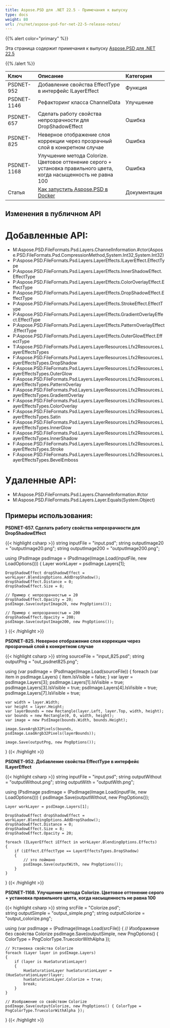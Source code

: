 ```yaml
---
title: Aspose.PSD для .NET 22.5 - Примечания к выпуску
type: docs
weight: 80
url: /ru/net/aspose-psd-for-net-22-5-release-notes/
---
```


{{% alert color="primary" %}}

Эта страница содержит примечания к выпуску [Aspose.PSD для .NET 22.5](https://www.nuget.org/packages/Aspose.PSD/)

{{% /alert %}}

|**Ключ**|**Описание**|**Категория**|
| :- | :- | :- |
|PSDNET-952|Добавление свойства EffectType в интерфейс ILayerEffect|Функция|
|PSDNET-1146|Рефакторинг класса ChannelData|Улучшение|
|PSDNET-657|Сделать работу свойства непрозрачности для DropShadowEffect|Ошибка|
|PSDNET-825|Неверное отображение слоя коррекции через прозрачный слой в конкретном случае|Ошибка|
|PSDNET-1168|Улучшение метода Colorize. Цветовое оттенение серого + установка правильного цвета, когда насыщенность не равна 100|Ошибка|
|Статья|[Как запустить Aspose.PSD в Docker](https://docs.aspose.com/psd/net/how-to-run-aspose-psd-in-docker/)|Документация|


## **Изменения в публичном API**
# **Добавленные API:**
- M:Aspose.PSD.FileFormats.Psd.Layers.ChannelInformation.#ctor(Aspose.PSD.FileFormats.Psd.CompressionMethod,System.Int32,System.Int32)
- P:Aspose.PSD.FileFormats.Psd.Layers.LayerEffects.ILayerEffect.EffectType
- P:Aspose.PSD.FileFormats.Psd.Layers.LayerEffects.InnerShadowEffect.EffectType
- P:Aspose.PSD.FileFormats.Psd.Layers.LayerEffects.ColorOverlayEffect.EffectType
- P:Aspose.PSD.FileFormats.Psd.Layers.LayerEffects.DropShadowEffect.EffectType
- P:Aspose.PSD.FileFormats.Psd.Layers.LayerEffects.StrokeEffect.EffectType
- P:Aspose.PSD.FileFormats.Psd.Layers.LayerEffects.GradientOverlayEffect.EffectType
- P:Aspose.PSD.FileFormats.Psd.Layers.LayerEffects.PatternOverlayEffect.EffectType
- P:Aspose.PSD.FileFormats.Psd.Layers.LayerEffects.OuterGlowEffect.EffectType
- T:Aspose.PSD.FileFormats.Psd.Layers.LayerResources.Lfx2Resources.LayerEffectsTypes
- F:Aspose.PSD.FileFormats.Psd.Layers.LayerResources.Lfx2Resources.LayerEffectsTypes.DropShadow
- F:Aspose.PSD.FileFormats.Psd.Layers.LayerResources.Lfx2Resources.LayerEffectsTypes.OuterGlow
- F:Aspose.PSD.FileFormats.Psd.Layers.LayerResources.Lfx2Resources.LayerEffectsTypes.PatternOverlay
- F:Aspose.PSD.FileFormats.Psd.Layers.LayerResources.Lfx2Resources.LayerEffectsTypes.GradientOverlay
- F:Aspose.PSD.FileFormats.Psd.Layers.LayerResources.Lfx2Resources.LayerEffectsTypes.ColorOverlay
- F:Aspose.PSD.FileFormats.Psd.Layers.LayerResources.Lfx2Resources.LayerEffectsTypes.Satin
- F:Aspose.PSD.FileFormats.Psd.Layers.LayerResources.Lfx2Resources.LayerEffectsTypes.InnerGlow
- F:Aspose.PSD.FileFormats.Psd.Layers.LayerResources.Lfx2Resources.LayerEffectsTypes.InnerShadow
- F:Aspose.PSD.FileFormats.Psd.Layers.LayerResources.Lfx2Resources.LayerEffectsTypes.Stroke
- F:Aspose.PSD.FileFormats.Psd.Layers.LayerResources.Lfx2Resources.LayerEffectsTypes.BevelEmboss


# **Удаленные API:**
- M:Aspose.PSD.FileFormats.Psd.Layers.ChannelInformation.#ctor
- M:Aspose.PSD.FileFormats.Psd.Layers.Layer.Equals(System.Object)


## **Примеры использования:**

**PSDNET-657. Сделать работу свойства непрозрачности для DropShadowEffect**

{{< highlight csharp >}}
string inputFile = "input.psd";
string outputImage20 = "outputImage20.png";
string outputImage200 = "outputImage200.png";

using (PsdImage psdImage = (PsdImage)Image.Load(inputFile, new LoadOptions()))
{
    Layer workLayer = psdImage.Layers[1];

    DropShadowEffect dropShadowEffect = workLayer.BlendingOptions.AddDropShadow();
    dropShadowEffect.Distance = 0;
    dropShadowEffect.Size = 8;

    // Пример с непрозрачностью = 20
    dropShadowEffect.Opacity = 20;
    psdImage.Save(outputImage20, new PngOptions());

    // Пример с непрозрачностью = 200
    dropShadowEffect.Opacity = 200;
    psdImage.Save(outputImage200, new PngOptions());
}
{{< /highlight >}}

**PSDNET-825. Неверное отображение слоя коррекции через прозрачный слой в конкретном случае**

{{< highlight csharp >}}
string sourceFile = "input_825.psd";
string outputPng = "out_psdnet825.png";

using (var psdImage = (PsdImage)Image.Load(sourceFile))
{
    foreach (var item in psdImage.Layers)
    {
        item.IsVisible = false;
    }
    var layer = psdImage.Layers[3];
    psdImage.Layers[1].IsVisible = true;
    psdImage.Layers[3].IsVisible = true;
    psdImage.Layers[4].IsVisible = true;
    psdImage.Layers[7].IsVisible = true;

    var width = layer.Width;
    var height = layer.Height;
    var layerBounds = new Rectangle(layer.Left, layer.Top, width, height);
    var bounds = new Rectangle(0, 0, width, height);
    var image = new PsdImage(bounds.Width, bounds.Height);

    image.SaveArgb32Pixels(bounds, psdImage.LoadArgb32Pixels(layerBounds));

    image.Save(outputPng, new PngOptions());
}
{{< /highlight >}}

**PSDNET-952. Добавление свойства EffectType в интерфейс ILayerEffect**

{{< highlight csharp >}}
string inputFile = "input.psd";
string outputWithout = "outputWithout.png";
string outputWith = "outputWith.png";

using (PsdImage psdImage = (PsdImage)Image.Load(inputFile, new LoadOptions()))
{
    psdImage.Save(outputWithout, new PngOptions());

    Layer workLayer = psdImage.Layers[1];

    DropShadowEffect dropShadowEffect = workLayer.BlendingOptions.AddDropShadow();
    dropShadowEffect.Distance = 0;
    dropShadowEffect.Size = 8;
    dropShadowEffect.Opacity = 20;

    foreach (ILayerEffect iEffect in workLayer.BlendingOptions.Effects)
    {
        if (iEffect.EffectType == LayerEffectsTypes.DropShadow)
        {
            // это поймано
            psdImage.Save(outputWith, new PngOptions());
        }
    }
}
{{< /highlight >}}

**PSDNET-1168. Улучшение метода Colorize. Цветовое оттенение серого + установка правильного цвета, когда насыщенность не равна 100**

{{< highlight csharp >}}
string srcFile = "Colorize.psd";            
string outputSimple = "output_simple.png";
string outputColorize = "output_colorize.png";

using (var psdImage = (PsdImage)Image.Load(srcFile))
{
    // Изображение без свойства Colorize
    psdImage.Save(outputSimple, new PngOptions() { ColorType = PngColorType.TruecolorWithAlpha });
    
    // Установка свойства Colorize
    foreach (Layer layer in psdImage.Layers)
    {
        if (layer is HueSaturationLayer)
        {
            HueSaturationLayer hueSaturationLayer = (HueSaturationLayer)layer;
            hueSaturationLayer.Colorize = true;
            break;
        }
    }
    
    // Изображение со свойством Colorize
    psdImage.Save(outputColorize, new PngOptions() { ColorType = PngColorType.TruecolorWithAlpha });
}
{{< /highlight >}}

